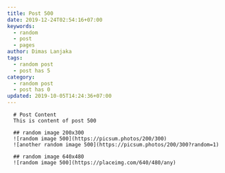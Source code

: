 ```yaml
---
title: Post 500
date: 2019-12-24T02:54:16+07:00
keywords:
  - random
  - post
  - pages
author: Dimas Lanjaka
tags:
  - random post
  - post has 5
category:
  - random post
  - post has 0
updated: 2019-10-05T14:24:36+07:00
---
```


      # Post Content
      This is content of post 500

      ## random image 200x300
      ![random image 500](https://picsum.photos/200/300)
      ![another random image 500](https://picsum.photos/200/300?random=1)

      ## random image 640x480
      ![random image 500](https://placeimg.com/640/480/any)
      